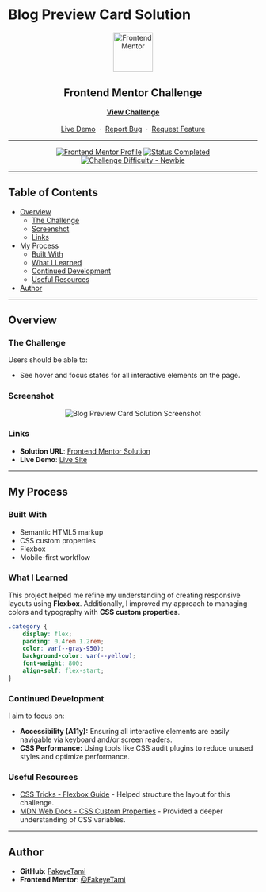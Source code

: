 # Blog Preview Card Solution

<div align="center">

  <img src="https://www.frontendmentor.io/static/images/logo-mobile.svg" alt="Frontend Mentor" width="80">

  <h2>Frontend Mentor Challenge</h2>
  <p>
    <a href="https://www.frontendmentor.io/challenges/blog-preview-card-ckPaj01IcS" target="_blank"><strong>View Challenge</strong></a>
    <br />
    <br />
    <a href="https://fakeyet.github.io/Blog-Preview-Card/" target="_blank">Live Demo</a>
    &nbsp;·&nbsp;
    <a href="https://github.com/Fakeyet/Blog-Preview-Card/issues" target="_blank">Report Bug</a>
    &nbsp;·&nbsp;
    <a href="https://github.com/Fakeyet/Blog-Preview-Card/issues" target="_blank">Request Feature</a>
  </p>
</div>

---

<div align="center">

[![Frontend Mentor Profile](https://img.shields.io/badge/Profile-FakeyeTami-eee?style=for-the-badge&logo=frontendmentor)](https://www.frontendmentor.io/profile/FakeyeTami)
[![Status Completed](https://img.shields.io/badge/Status-Completed-brightgreen?style=for-the-badge)](#)
[![Challenge Difficulty - Newbie](https://img.shields.io/badge/Difficulty-Newbie-61BECD?style=for-the-badge&logo=frontendmentor)](https://www.frontendmentor.io/challenges?difficulties=1)

</div>

---

## Table of Contents

-   [Overview](#overview)
    -   [The Challenge](#the-challenge)
    -   [Screenshot](#screenshot)
    -   [Links](#links)
-   [My Process](#my-process)
    -   [Built With](#built-with)
    -   [What I Learned](#what-i-learned)
    -   [Continued Development](#continued-development)
    -   [Useful Resources](#useful-resources)
-   [Author](#author)

---

## Overview

### The Challenge

Users should be able to:

-   See hover and focus states for all interactive elements on the page.

### Screenshot

<div align="center">
  <img src="https://res.cloudinary.com/dz209s6jk/image/upload/f_auto,q_auto,w_700/Challenges/kaiwxzdh90xhbdwsstvl.jpg" alt="Blog Preview Card Solution Screenshot">
</div>

### Links

-   **Solution URL**: [Frontend Mentor Solution](https://www.frontendmentor.io/solutions/blog-preview-card-IMgMJSq9L2)
-   **Live Demo**: [Live Site](https://fakeyet.github.io/Blog-Preview-Card/)

---

## My Process

### Built With

-   Semantic HTML5 markup
-   CSS custom properties
-   Flexbox
-   Mobile-first workflow

### What I Learned

This project helped me refine my understanding of creating responsive layouts using **Flexbox**. Additionally, I improved my approach to managing colors and typography with **CSS custom properties**.

```css
.category {
    display: flex;
    padding: 0.4rem 1.2rem;
    color: var(--gray-950);
    background-color: var(--yellow);
    font-weight: 800;
    align-self: flex-start;
}
```

### Continued Development

I aim to focus on:

-   **Accessibility (A11y):** Ensuring all interactive elements are easily navigable via keyboard and/or screen readers.
-   **CSS Performance:** Using tools like CSS audit plugins to reduce unused styles and optimize performance.

### Useful Resources

-   [CSS Tricks - Flexbox Guide](https://css-tricks.com/snippets/css/a-guide-to-flexbox/) - Helped structure the layout for this challenge.
-   [MDN Web Docs - CSS Custom Properties](https://developer.mozilla.org/en-US/docs/Web/CSS/--*) - Provided a deeper understanding of CSS variables.

---

## Author

-   **GitHub**: [FakeyeTami](https://github.com/FakeyeTami)
-   **Frontend Mentor**: [@FakeyeTami](https://www.frontendmentor.io/profile/FakeyeTami)
